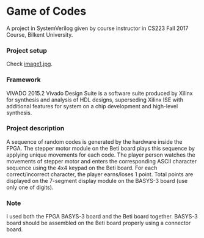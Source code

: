 # Game of Codes
A project in SystemVerilog given by course instructor in CS223 Fall 2017 Course, Bilkent University.
### Project setup
Check [image1.jpg](https://github.com/NaisilaPuka/GameOfCodes/blob/master/image1.jpg).
### Framework
VIVADO 2015.2
Vivado Design Suite is a software suite produced by Xilinx for synthesis and analysis of HDL designs, superseding Xilinx ISE with additional features for system on a chip development and high-level synthesis.
### Project description
A sequence of random codes is generated by the hardware inside the FPGA. The stepper motor module on the Beti board plays this sequence by applying unique movements for each code. The player person watches the movements of stepper motor and enters the corresponding ASCII character sequence using the 4x4 keypad on the Beti board. For each correct/incorrect character, the player earns/loses 1 point. Total points are displayed on the 7-segment display module on the BASYS-3 board (use only one of digits).
### Note
I used both the FPGA BASYS-3 board and the Beti board together. BASYS-3 board should be assembled on the Beti board properly using a connector board.
